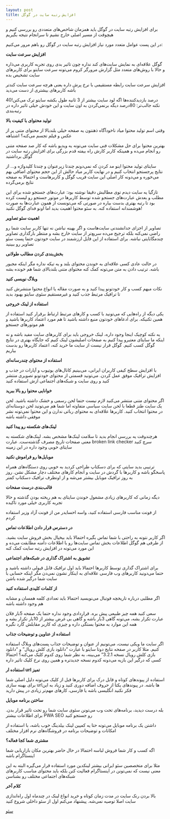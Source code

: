 ```yaml
---
layout: post
title: افزایش رتبه سایت در گوگل
---
```


برای افزایش رتبه سایت در گوگل باید همزمان شاخص‌های متعددی رو بررسی کنیم و هیچوقت از مسیر اصلی خارج نشیم تا سرانجام نتیجه بگیریم

در این پست عوامل متعدد مورد نیاز افزایش رتبه سایت در گوگل رو باهم مرور می‌کنیم:

**افزایش سرعت سایت**

گوگل علاقه‌ای به نمایش سایت‌های کند نداره چون تاثیر بدی روی تجربه کاربری می‌ذاره و حالا با روش‌های متعدد مثل گزارش مرورگر کروم می‌تونه سرعت سایتو برای کاربرهای سایت تشخیص بده

افزایش سرعت سایت رابطه مستقیمی با نرخ پرش داره یعنی هرچه سرعت سایت کندتر باشه کاربرهای بیشتری از دست می‌دید

40درصد بازدیدکننده‌ها اگه لود سایت بیشتر از 3 ثانیه طول بکشه سایتو ترک می‌کنن! نکته جالب‌تر: 80درصد دیگه برنمی‌گردن به اون سایت و این خودش خیلی تاثیر داره در رتبه‌بندی

**تولید محتوای با کیفیت بالا**

وقتی اسم تولید محتوا میاد ناخودآگاه ذهنتون یه صفحه خیلی بلندبالا از محتوای متنی پر از عکس و فیلم تجسم می‌کنه؟ اشتباهه

بهترین محتوا برای حل مشکلات فنی سایت می‌تونه یه ویدیو باشه که کار صد صفحه متنی رو انجام می‌ده و همینکه کاربر کارش راه بیفته قدم بزرگی برای افزایش رتبه سایت در گوگل برداشتید

سایتای تولید محتوا اینو مد کردن که نمی‌دونم چندتا زیرعنوان و چندتا کلیدواژه و… از نتایج پرجستجو انتخاب کنیم و در نهایت کاربر میاد حالش از این حجم محتوای اضافی بهم می‌خوره و می‌دونه کار اصلی این سایت فریب گوگل و کاربرهاست و احتمالا به صفحه نتایج برمی‌گرده

تازگیا یه سایت دیدم توی مطالبش دقیقا نوشته بود: عبارت‌های جستجو شده برای این مطلب و بعدش عبارت‌های جستجو شده توسط کاربرها در موتور جستجو رو لیست کرده بود تا رتبه بهتری بدست بیاره در صورتی که می‌تونست از همون عبارت‌ها به صورت هوشمندانه استفاده کنه. به سئو محتوا اهمیت بدید اما اونو فدای گوگل نکنید!

**اهمیت سئو تصاویر**

تصاویر از اجزای جدانشندنی سایت‌هاست و اگر بهینه نباشن نه تنها کاربر سایت شما رو راضی نمی‌کنه بلکه ترجیح می‌ده سریع‌تر از سایت خارج بشه و منتظر بارگذاری تصاویر چندمگابایتی نباشه. برای استفاده از این فایل ارزشمند در سایت خودتون حتما پست سئو تصاویر رو ببینید

**بخش‌بندی کردن مطالب طولانی**

در حالت عادی کسی علاقه‌ای به خوندن محتوای بلند و یه تیکه نداره مگر اینکه مجبور باشه. ترتیب دادن به متن می‌تونه کمک کنه محتوای متنی بلندبالای شما هم خونده بشه

**وبلاگ نویسی کنید**

نکات مبهم کسب و کار خودتونو پیدا کنید و به صورت مقاله یا انواع محتوا منتشرش کنید تا ترافیک مرتبط جذب کنید و غیرمستقیم سئوی سایتو بهبود بدید

**استفاده از لینک خروجی**

یکی دیگه از راه‌هایی که می‌تونید با کسب و کارهای مرتبط ارتباط برقرار کنید استفاده از همین تکنیکه. برای ادعاهای خودتون منبع داشته باشید تا هم مورد اعتماد کاربرها باشید و هم موتورهای جستجو

یه نکته کوچیک اینجا وجود داره، لینک خروجی باید برای کاربرهای سایت مفید باشه و نه اینکه ما سایتای معتبرو پیدا کنیم به صفحات اصلیشون لینک کنیم که جایگاه بهتری در نتایج گوگل کسب کنیم. گوگل قرار نیست از سایت ما خرید کنه، اعتماد کاربرها رو بدست بیاریم

**استفاده از محتوای چندرسانه‌ای**

با افزایش سطح کیفی کاربران ایرانی، می‌بینیم کانال‌های یوتیوب و آپارات در جذب و افزایش ترافیک موفق عمل کردن. می‌تونید قسمتی از محتوای خودتونو تصویری منتشر کنید و روی سایت و شبکه‌های اجتماعی ازش استفاده کنید

**خوانایی محتوا رو بالا ببرید**

اگر محتوای متنی منتشر می‌کنید لازم نیست حتما لحن رسمی و خشک داشته باشید. لحن یک سایت طنز قطعا با لحن سایت سیاسی متفاوته اما شما هم می‌تونید لحن دوستانه‌ای در محتوا انتخاب کنید. کاربرها علاقه‌ای به محتوای رباتی ندارن و این محتوا نمی‌تونه نشر موفقی داشته باشه

**لینک‌های شکسته رو پیدا کنید**

هرچندوقت یه بررسی انجام بدید تا سلامت لینک‌ها مشخص بشه. لینک‌های شکسته به معنی صفحات تاریخ مصرف گذشته‌ست. عبارت broken link checker سرچ کنید سایتای خوبی وجود داره در این زمینه

**موبایل‌ها رو فراموش نکنید**

ترتیبی بدید سایتی که برای دسکتاپ طراحی کردید به خوبی روی دستگاه‌های همراه پاسخگو باشه و کاربرها با گردش در سایت و انجام کارهای مختلف دچار مشکل نشن. روز به روز ترافیک موبایل بیشتر می‌شه و از اونطرف ترافیک دسکتاپ کمتر

**قالب‌بندی درست صفحات**

دیگه زمانی که کاربرهای زیادی مشغول خوندن سایتای به هم ریخته بودن گذشته و حالا تجربه کاربری خیلی مورد تاکیده

از فونت مناسب فارسی استفاده کنید، واسه احسایدر من از فونت آزاد وزیر استفاده کردم

**در دسترس قرار دادن اطلاعات تماس**

اگر کاربر نتونه به راحتی با شما تماس بگیره احتمالا باید بیخیال بخش فروش سایت بشید. از طرفی هم گوگل اطلاعات بخش تماس سایت‌ها رو با اطلاعات دامنه مطابقت می‌ده و این مورد می‌تونه در افزایش رتبه سایت کمک کنه

**تشویق به اشتراک گذاری در شبکه‌های اجتماعی**

برای اشتراک گذاری توسط کاربرها احتمالا باید اول ترافیک قابل قبولی داشته باشید و حتما می‌دونید کاربرهای وب فارسی علاقه‌ای به اینکار نشون نمی‌دن مگر اینکه حسابی با سایت شما درگیر شده باشن

**از کلمات کلیدی استفاده کنید**

اگر مطلبی درباره تاریخچه فوتبال می‌نویسید احتمالا باید تعدادی کلمه همسان و مشابه هم وجود داشته باشه

سعی کنید همه چیز طبیعی پیش بره. قراردادی وجود نداره حتما یک صفحه 5بار فلان عبارت تکرار بشه، می‌تونه گاهی 3بار باشه و گاهی بی غرض بیشتر از 10بار تکرار بشه و همه این موارد به محتوا بستگی داره و چیزی که کاربر مقابلش گارد نگیره

**استفاده از عناوین و توضیحات جذاب**

اگر سایت ما ویکی نیست، می‌تونیم از عنوان و توضیحات جذاب پست‌های وبلاگ استفاده کنیم. مثلا کاربر در صفحه نتایج دوتا سایتو با عبارت “دانلود بازی کلش رویال” و “دانلود بازی کلش رویال نسخه 3.2.1” می‌بینه، به نظر شما روی کدوم کلیک می‌کنه؟ احتمالا کسی که درگیر این بازیه می‌دونه کدوم نسخه جدیدتره و همین روی نرخ کلیک تاثیر داره

**استفاده ار url تمیز**

استفاده از پیوندهای کوتاه و قابل درک برای کاربرها قبل از کلیک می‌تونه دلیل اصلی شما برای بهینه سازی urlها باشه. در پیوندهای یکتا از حروف اضافه دوری کنید و زیاد به این فکر نکنید انگلیسی باشه یا فارسی، کارهای مهم‌تر زیادی در پیش دارید

**ساختن برنامه موبایل**

بله درست دیدید، برنامه‌های تحت وب می‌تونن سئوی سایت شما رو تحت تاثیر قرار بدن. برای اطلاعات بیشتر PWA SEO رو جستجو کنید

داشتن یک برنامه موبایل می‌تونه حتا یه کمپین لینک بیلدینگ خوب باشه، با استفاده از امکانات و توضیحات برنامه در فروشگاه‌های نرم افزار مختلف

**مشتری شما کجا فعاله؟**

اگه کسب و کار شما فروش لباسه احتمالا در حال حاضر بهترین مکان بازاریابی شما اینستاگرام باشه

مثلا برای متخصصین سئو ایرانی بیشتر لینکدین مورد استفاده قرار می‌گیره البته به این معنی نیست که نمی‌تونن در اینستاگرام فعالیت کنن بلکه باید محتوای مناسب کاربرهای شبکه‌های اجتماعی مختلف رو بشناسن

<b>کلام آخر</b>

بالا بردن رنک سایت در مدت زمان کوتاه و خرید انواع لینک در چندماه اول راه‌اندازی سایت اصلا توصیه نمی‌شه. پیشنهاد می‌کنم اول از سئو داخلی شروع کنید

<a href="{{ site.url }}/seo" class="button">سئو</a>
